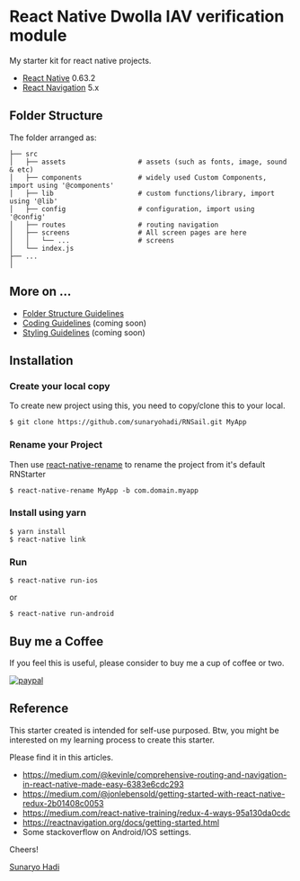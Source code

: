 # React Native Dwolla IAV verification module

My starter kit for react native projects.  

* [React Native](https://facebook.github.io/react-native/) 0.63.2
* [React Navigation](https://github.com/react-navigation/react-navigation) 5.x


## Folder Structure

The folder arranged as:
    
    ├── src
    │   ├── assets                  # assets (such as fonts, image, sound & etc)
    │   ├── components              # widely used Custom Components, import using '@components'
    │   ├── lib                     # custom functions/library, import using '@lib'
    │   ├── config                  # configuration, import using '@config'
    │   ├── routes                  # routing navigation
    │   ├── screens                 # All screen pages are here
    │   │   └── ...                 # screens   
    │   └── index.js
    ├── ...
    │


## More on ...

* [Folder Structure Guidelines](docs/Folder.md)
* [Coding Guidelines](docs/Coding.md)  (coming soon)
* [Styling Guidelines](docs/Styling.md)  (coming soon)

## Installation

### Create your local copy

To create new project using this, you need to copy/clone this to your local.

    $ git clone https://github.com/sunaryohadi/RNSail.git MyApp

### Rename your Project

Then use [react-native-rename](https://github.com/junedomingo/react-native-rename) to rename the project from it's default RNStarter

    $ react-native-rename MyApp -b com.domain.myapp


### Install using yarn

    $ yarn install
    $ react-native link

### Run 

    $ react-native run-ios 
or

    $ react-native run-android
    
## Buy me a Coffee

If you feel this is useful, please consider to buy me a cup of coffee or two.

[![paypal](https://www.paypalobjects.com/en_US/i/btn/btn_donate_LG.gif)](https://www.paypal.com/cgi-bin/webscr?cmd=_s-xclick&hosted_button_id=D2T4LVXPTDHLG)

## Reference

This starter created is intended for self-use purposed. Btw, you might be interested on my learning process to create this starter.

Please find it in this articles. 

 - https://medium.com/@kevinle/comprehensive-routing-and-navigation-in-react-native-made-easy-6383e6cdc293
 - https://medium.com/@jonlebensold/getting-started-with-react-native-redux-2b01408c0053
 - https://medium.com/react-native-training/redux-4-ways-95a130da0cdc
 - https://reactnavigation.org/docs/getting-started.html
 - Some stackoverflow on Android/IOS settings.
 
Cheers!
 
[Sunaryo Hadi](https://www.sunaryohadi.info)
